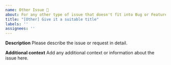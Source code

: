 ```yaml
---
name: Other Issue 📝
about: For any other type of issue that doesn't fit into Bug or Feature Request categories
title: "[Other] Give it a suitable title"
labels: ''
assignees: ''
---
```


**Description**
Please describe the issue or request in detail.

**Additional context**
Add any additional context or information about the issue here.
